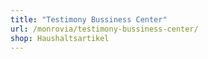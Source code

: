 ```yaml
---
title: "Testimony Bussiness Center"
url: /monrovia/testimony-bussiness-center/
shop: Haushaltsartikel
---
```

